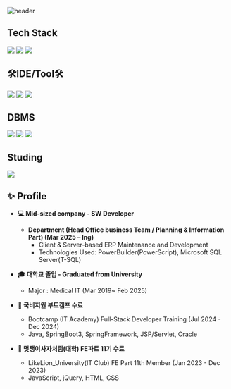 ![header](https://capsule-render.vercel.app/api?type=waving&color=gradient&height=120&animation=fadeIn&section=footer&text=Profile&fontAlign=70&fontColor=272624)

## Tech Stack
<a><img src="https://img.shields.io/badge/PowerScript-4292D8?style=for-the-badge&logo=&logoColor=white/"></a>
<a><img src="https://img.shields.io/badge/Java-ED8B00?style=for-the-badge&logo=openjdk&logoColor=white/"></a>
  <a><img src="https://img.shields.io/badge/Spring%20boot-6DB33F?style=for-the-badge&logo=springboot&logoColor=white"/></a>

## 🛠IDE/Tool🛠
<a><img src="https://img.shields.io/badge/PowerBuilder-1D5292?style=for-the-badge&logo=&logoColor=white/"></a>
<a><img src="https://img.shields.io/badge/Eclipse-2C2255?style=for-the-badge&logo=eclipse&logoColor=white/"></a>
<a><img src="https://img.shields.io/badge/IntelliJ_IDEA-000000.svg?style=for-the-badge&logo=intellij-idea&logoColor=white/"></a>

## DBMS

<a><img src="https://img.shields.io/badge/Microsoft%20SQL%20Server-CC2927?style=for-the-badge&logo=microsoft%20sql%20server&logoColor=white/"></a>
<a><img src="https://img.shields.io/badge/oracle-F80000?style=for-the-badge&logo=oracle&logoColor=white/"></a>
<a><img src="https://img.shields.io/badge/MySQL-00000F?style=for-the-badge&logo=mysql&logoColor=white/"></a>

## Studing

<a><img src="https://img.shields.io/badge/AWS-232F3E?style=for-the-badge&logo=amazonwebservices&logoColor=black/"></a>

## ✨ Profile
* **💻 Mid-sized company - SW Developer**
  
    * **Department (Head Office business Team / Planning & Information Part) (Mar 2025 – Ing)**
        * Client & Server-based ERP Maintenance and Development 
        * Technologies Used: PowerBuilder(PowerScript), Microsoft SQL Server(T-SQL)
          
* **🎓 대학교 졸업 - Graduated from University**
  
    * Major : Medical IT (Mar 2019~ Feb 2025)
 
* **📖 국비지원 부트캠프 수료**

    * Bootcamp (IT Academy) Full-Stack Developer Training (Jul 2024 - Dec 2024)
    * Java, SpringBoot3, SpringFramework, JSP/Servlet, Oracle

* **📖 멋쟁이사자처럼(대학) FE파트 11기 수료**

    * LikeLion_University(IT Club) FE Part 11th Member (Jan 2023 - Dec 2023)
    * JavaScript, jQuery, HTML, CSS
